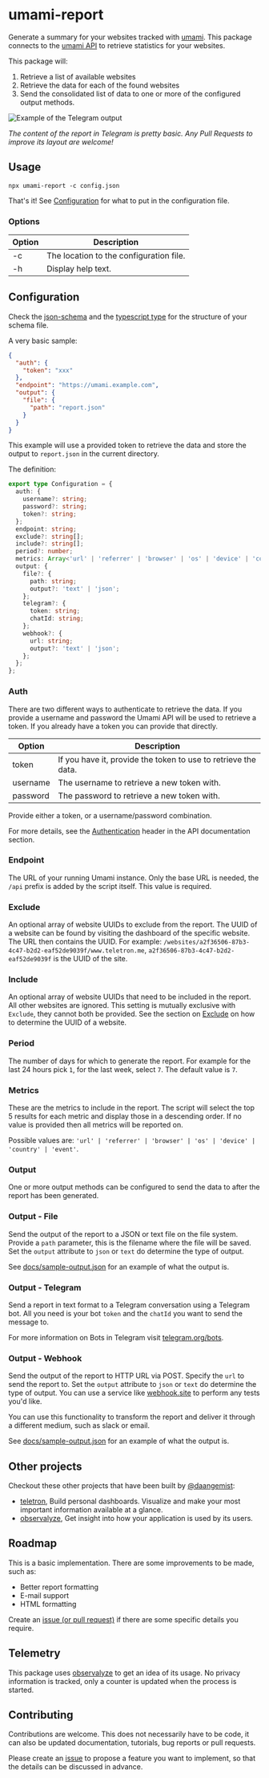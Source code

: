 # umami-report

Generate a summary for your websites tracked with [umami](https://github.com/umami-software/umami). This package
connects to the [umami API](https://umami.is/docs/api) to retrieve statistics for your websites.

This package will:

1. Retrieve a list of available websites
2. Retrieve the data for each of the found websites
3. Send the consolidated list of data to one or more of the configured output methods.

![Example of the Telegram output](docs/telegram.png)

_The content of the report in Telegram is pretty basic. Any Pull Requests to improve its layout are welcome!_

## Usage

    npx umami-report -c config.json

That's it! See [Configuration](#Configuration) for what to put in the configuration file.

### Options

| Option | Description                             |
| ------ | --------------------------------------- |
| -c     | The location to the configuration file. |
| -h     | Display help text.                      |

## Configuration

Check the [json-schema](src/configuration/validator.ts) and the [typescript type](src/types/index.ts) for the structure
of your schema file.

A very basic sample:

```json
{
  "auth": {
    "token": "xxx"
  },
  "endpoint": "https://umami.example.com",
  "output": {
    "file": {
      "path": "report.json"
    }
  }
}
```

This example will use a provided token to retrieve the data and store the output to `report.json` in the current directory.

The definition:

```ts
export type Configuration = {
  auth: {
    username?: string;
    password?: string;
    token?: string;
  };
  endpoint: string;
  exclude?: string[];
  include?: string[];
  period?: number;
  metrics: Array<'url' | 'referrer' | 'browser' | 'os' | 'device' | 'country' | 'event'>;
  output: {
    file?: {
      path: string;
      output?: 'text' | 'json';
    };
    telegram?: {
      token: string;
      chatId: string;
    };
    webhook?: {
      url: string;
      output?: 'text' | 'json';
    };
  };
};
```

### Auth

There are two different ways to authenticate to retrieve the data. If you provide
a username and password the Umami API will be used to retrieve a token.
If you already have a token you can provide that directly.

| Option   | Description                                                    |
| -------- | -------------------------------------------------------------- |
| token    | If you have it, provide the token to use to retrieve the data. |
| username | The username to retrieve a new token with.                     |
| password | The password to retrieve a new token with.                     |

Provide either a token, or a username/password combination.

For more details, see the [Authentication](https://umami.is/docs/api) header
in the API documentation section.

### Endpoint

The URL of your running Umami instance. Only the base URL is needed, the `/api` prefix
is added by the script itself. This value is required.

### Exclude

An optional array of website UUIDs to exclude from the report. The UUID of a website
can be found by visiting the dashboard of the specific website. The URL then
contains the UUID. For example: `/websites/a2f36506-87b3-4c47-b2d2-eaf52de9039f/www.teletron.me`, `a2f36506-87b3-4c47-b2d2-eaf52de9039f` is the UUID of the site.

### Include

An optional array of website UUIDs that need to be included in the report. All
other websites are ignored. This setting is mutually exclusive with `Exclude`, they
cannot both be provided. See the section on [Exclude](#Exclude) on how to determine the
UUID of a website.

### Period

The number of days for which to generate the report. For example for the last 24 hours pick `1`, for the last week, select `7`. The default value is `7`.

### Metrics

These are the metrics to include in the report. The script will select the top 5 results
for each metric and display those in a descending order. If no value is provided then all metrics will be reported on.

Possible values are: `'url' | 'referrer' | 'browser' | 'os' | 'device' | 'country' | 'event'`.

### Output

One or more output methods can be configured to send the data to after the report has been generated.

### Output - File

Send the output of the report to a JSON or text file on the file system. Provide a
`path` parameter, this is the filename where the file will be saved. Set the `output`
attribute to `json` or `text` do determine the type of output.

See [docs/sample-output.json](docs/sample-output.json) for an example of what the
output is.

### Output - Telegram

Send a report in text format to a Telegram conversation using a Telegram bot.
All you need is your bot `token` and the `chatId` you want to send the message
to.

For more information on Bots in Telegram visit [telegram.org/bots](https://core.telegram.org/bots).

### Output - Webhook

Send the output of the report to HTTP URL via POST. Specify the `url` to send the
report to. Set the `output` attribute to `json` or `text` do determine the type of output.
You can use a service like [webhook.site](https://webhook.site) to perform any tests you'd like.

You can use this functionality to transform the report and deliver it through a different
medium, such as slack or email.

See [docs/sample-output.json](docs/sample-output.json) for an example of what the
output is.

## Other projects

Checkout these other projects that have been built by [@daangemist](https://github.com/daangemist):

- [teletron](https://www.teletron.me), Build personal dashboards. Visualize and make your most important information available at a glance.
- [observalyze](https://www.observalyze.com), Get insight into how your application is used by its users.

## Roadmap

This is a basic implementation. There are some improvements to be made, such as:

- Better report formatting
- E-mail support
- HTML formatting

Create an [issue (or pull request)](https://github.com/daangemist/umami-report/issues) if there are some specific details
you require.

## Telemetry

This package uses [observalyze](https://www.observalyze.com) to get an idea of its usage. No privacy information is tracked,
only a counter is updated when the process is started.

## Contributing

Contributions are welcome. This does not necessarily have to be code, it can also be updated documentation, tutorials, bug reports or pull requests.

Please create an [issue](https://github.com/daangemist/umami-report/issues?q=is%3Aissue+is%3Aopen+sort%3Aupdated-desc) to propose a feature you want to implement, so that the details can be discussed in advance.
